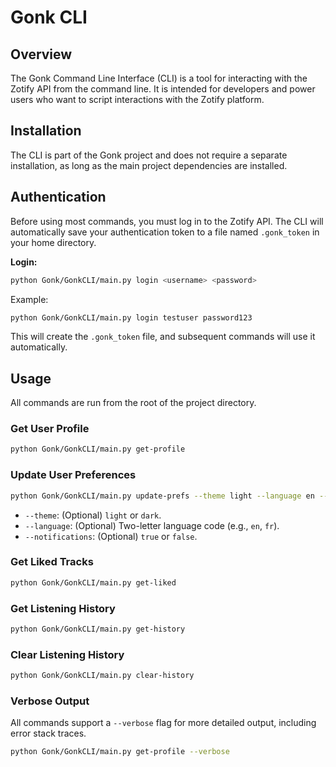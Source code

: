 <!-- ID: API-003 -->
# Gonk CLI

## Overview

The Gonk Command Line Interface (CLI) is a tool for interacting with the Zotify API from the command line. It is intended for developers and power users who want to script interactions with the Zotify platform.

## Installation

The CLI is part of the Gonk project and does not require a separate installation, as long as the main project dependencies are installed.

## Authentication

Before using most commands, you must log in to the Zotify API. The CLI will automatically save your authentication token to a file named `.gonk_token` in your home directory.

**Login:**
```bash
python Gonk/GonkCLI/main.py login <username> <password>
```
Example:
```bash
python Gonk/GonkCLI/main.py login testuser password123
```
This will create the `.gonk_token` file, and subsequent commands will use it automatically.

## Usage

All commands are run from the root of the project directory.

### Get User Profile
```bash
python Gonk/GonkCLI/main.py get-profile
```

### Update User Preferences
```bash
python Gonk/GonkCLI/main.py update-prefs --theme light --language en --notifications true
```
-   `--theme`: (Optional) `light` or `dark`.
-   `--language`: (Optional) Two-letter language code (e.g., `en`, `fr`).
-   `--notifications`: (Optional) `true` or `false`.

### Get Liked Tracks
```bash
python Gonk/GonkCLI/main.py get-liked
```

### Get Listening History
```bash
python Gonk/GonkCLI/main.py get-history
```

### Clear Listening History
```bash
python Gonk/GonkCLI/main.py clear-history
```

### Verbose Output

All commands support a `--verbose` flag for more detailed output, including error stack traces.
```bash
python Gonk/GonkCLI/main.py get-profile --verbose
```
